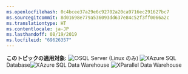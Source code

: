 ```yaml
---
ms.openlocfilehash: 0c4bcee37a29e6c92702a20ca9716ec291627bc7
ms.sourcegitcommit: 8d01698e779a536093dd637e84c52f3ff0066a2c
ms.translationtype: HT
ms.contentlocale: ja-JP
ms.lasthandoff: 08/19/2019
ms.locfileid: "69626357"
---
```

<Token>**このトピックの適用対象:** ![○](media/yes.png)SQL Server (Linux のみ) ![X](media/no.png)Azure SQL Database![X](media/no.png)Azure SQL Data Warehouse ![X](media/no.png)Parallel Data Warehouse </Token>
